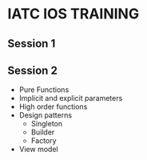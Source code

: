 # IATC IOS TRAINING

## Session 1

## Session 2

+ Pure Functions
+ Implicit and explicit parameters
+ High order functions
+ Design patterns
    * Singleton
    * Builder
    * Factory
+ View model


